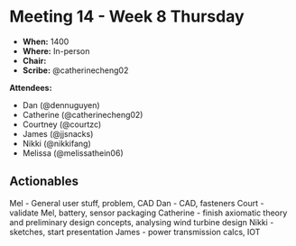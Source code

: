 # Meeting 14 - Week 8 Thursday

- **When:** 1400
- **Where:** In-person
- **Chair:** 
- **Scribe:** @catherinecheng02

**Attendees:**

- Dan (@dennuguyen)
- Catherine (@catherinecheng02)
- Courtney (@courtzc)
- James (@jjsnacks)
- Nikki (@nikkifang)
- Melissa (@melissathein06)

## Actionables

Mel  - General user stuff, problem, CAD
Dan - CAD, fasteners 
Court - validate Mel, battery, sensor packaging 
Catherine - finish axiomatic theory and preliminary design concepts, analysing wind turbine design
Nikki - sketches, start presentation
James  - power transmission calcs, IOT

